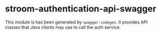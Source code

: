 # stroom-authentication-api-swagger

This module is has been generated by `swagger-codegen`. It provides API classes that Java clients may use to call the auth service.